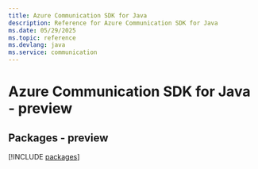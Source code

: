 ```yaml
---
title: Azure Communication SDK for Java
description: Reference for Azure Communication SDK for Java
ms.date: 05/29/2025
ms.topic: reference
ms.devlang: java
ms.service: communication
---
```

# Azure Communication SDK for Java - preview
## Packages - preview
[!INCLUDE [packages](communication-index.md)]